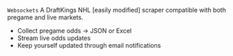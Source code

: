 `Websockets`
A DraftKings NHL [easily modified] scraper compatible with both pregame and live markets. 

- Collect pregame odds -> JSON or Excel
- Stream live odds updates 
- Keep yourself updated through email notifications